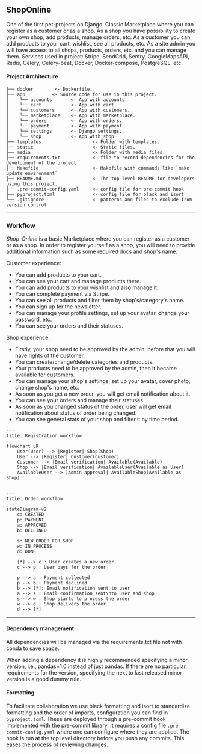 [section start]: <> (project_name)
## ShopOnline
[section end]: <> (project_name)

One of the first pet-projects on Django. Classic Marketplace where you can register as a customer or as a shop.
As a shop you have possibility to create your own shop, add products, manage orders, etc.
As a customer you can add products to your cart, wishlist, see all products, etc.
As a site admin you will have access to all shops, products, orders, etc. and you can manage them.
Services used in project: Stripe, SendGrid, Sentry, GoogleMapsAPI, Redis, Celery, Celery-beat, Docker, Docker-compose, PostgreSQL, etc.

#### Project Architecture


    ├── docker        <- Dockerfile.
    ├── app          <- Source code for use in this project.
    │    └── accounts       <- App with accounts.
    │    └── cart           <- App with cart.  
    │    └── customers      <- App with customers.
    │    └── marketplace    <- App with marketplace.
    │    └── orders         <- App with orders.
    │    └── payment        <- App with payment.
    │    └── settings       <- Django settings.
    │    └── shop           <- App with shop.
    ├── templates                   <- Folder with templates.
    ├── static                      <- Static files.
    ├── media                       <- Folder with media files.
    ├── requirements.txt            <- file to record dependencies for the development of the project
    ├── Makefile                    <- Makefile with commands like `make update_environment`
    ├── README.md                   <- The top-level README for developers using this project.
    ├── .pre-commit-config.yaml     <- config file for pre-commit hook
    ├── pyproject.toml              <- config file for black and isort
    └── .gitignore                  <- patterns and files to exclude from version control 
--------
### Workflow
*Shop-Online* is a basic Marketplace where you can register as a customer or as a shop.
In order to register yourself as a shop, you will need to provide additional information such as some required docs and shop's name.

Customer experience:
- You can add products to your cart.
- You can see your cart and manage products there.
- You can add products to your wishlist and also manage it.
- You can complete payment via Stripe.
- You can see all products and filter them by shop's/category's name.
- You can sign up for the newsletter.
- You can manage your profile settings, set up your avatar, change your password, etc.
- You can see your orders and their statuses.

Shop experience:
- Firstly, your shop need to be approved by the admin, before that you will have rights of the customer.
- You can create/change/delete categories and products.
- Your products need to be approved by the admin, then it became available for customers.
- You can manage your shop's settings, set up your avatar, cover photo, change shop's name, etc.
- As soon as you get a new order, you will get email notification about it.
- You can see your orders and manage their statuses.
- As soon as you changed status of the order, user will get email notification about status of order being changed.
- You can see general stats of your shop and filter it by time period.

```mermaid
---
title: Registration workflow
---
flowchart LR
    User(User) --> |Register| Shop(Shop)
    User --> |Register| Customer(Customer)
    Customer --> |Email verification| Available(Available)
    Shop --> |Email verification| AvailableUser(Available as User)
    AvailableUser --> |Admin approval| AvailableShop(Available as Shop)
    
```
```mermaid
---
title: Order workflow
---
stateDiagram-v2
    c: CREATED
    p: PAYMENT
    a: APPROVED
    b: DECLINED

    s: NEW ORDER FOR SHOP
    w: IN PROCESS
    d: DONE

    [*] --> c : User creates a new order
    c --> p : User pays for the order
    
    p --> a : Payment collected
    p --> b : Payment declined
    b --> [*]: Email notification sent to user
    a --> s : Email confirmation sent\nto user and shop
    s --> w : Shop starts to process the order
    w --> d : Shop delivers the order
    d --> [*]

```
--------
#### Dependency management

All dependencies will be managed via the requirements.txt file not with conda to save space.

When adding a dependency it is highly recommended specifying a minor version, i.e., pandas=1.0 instead of just pandas.
If there are no particular requirements for the version, specifying the next to last released minor version is a good dummy rule.

#### Formatting
To facilitate collaboration we use black formatting and isort to standardize formatting and the order of imports, configuration you can find in `pyproject.toml`.
These are deployed through a pre-commit hook implemented with the pre-commit library. It requires a config file 
`.pre-commit-config.yaml` where one can configure where they are applied. The hook is run at the top level directory
before you push any commits. This eases the process of reviewing changes.
